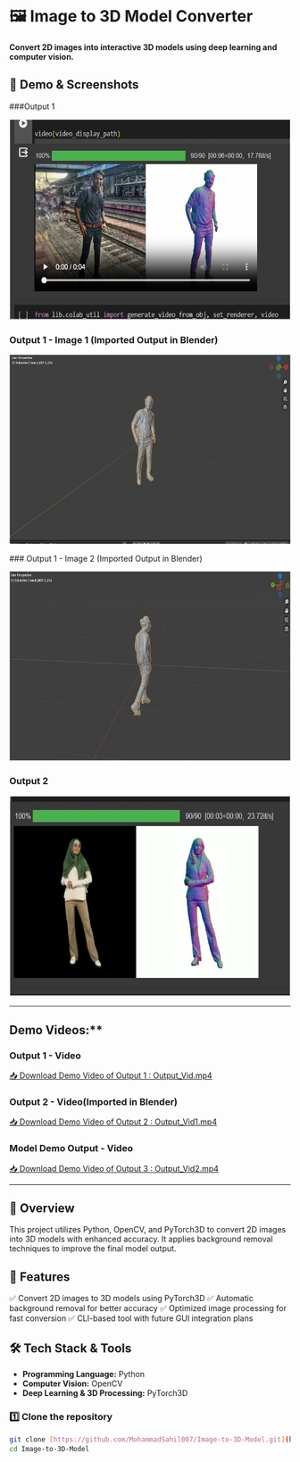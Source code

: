 # 🖼️ Image to 3D Model Converter

**Convert 2D images into interactive 3D models using deep learning and computer vision.**
## 🎥 Demo & Screenshots

###Output 1
<p align="center">
  <img src="Output/1.jpeg" alt="Output 1" width="650" height="360"/>
</p>  

### Output 1 - Image 1 (Imported Output in Blender)  
<p align="center">
  <img src="Output/2.jpeg" alt="Output 1 - Image 1 (Imported Output in Blender)" width="650" height="340"/>
</p>  
### Output 1 - Image 2 (Imported Output in Blender)  
<p align="center">
  <img src="Output/3.jpeg" alt="Output 1 - Image 2(Imported Output in Blender)" width="650" height="340"/>
</p>  


### Output 2
<p align="center">
  <img src="Output/5.jpg" alt="Output 2" width="650" height="360"/>
</p>

---

## Demo Videos:**

### Output 1 - Video
[📥 Download Demo Video of Output 1 :  Output_Vid.mp4](https://github.com/MohammadSahil007/Image-to-3D-Object/raw/main/Output/Output_Vid.mp4)


### Output 2 - Video(Imported in Blender)
[📥 Download Demo Video of Output 2 :  Output_Vid1.mp4](https://github.com/MohammadSahil007/Image-to-3D-Object/raw/main/Output/Output_Vid1.mp4)

### Model Demo Output - Video

[📥 Download Demo Video of Output 3 :  Output_Vid2.mp4](https://github.com/MohammadSahil007/Image-to-3D-Object/raw/main/Output/Output_Vid2.mp4)

---
## 📌 Overview

This project utilizes Python, OpenCV, and PyTorch3D to convert 2D images into 3D models with enhanced accuracy. It applies background removal techniques to improve the final model output.

## 🚀 Features

✅ Convert 2D images to 3D models using PyTorch3D
✅ Automatic background removal for better accuracy
✅ Optimized image processing for fast conversion
✅ CLI-based tool with future GUI integration plans

## 🛠️ Tech Stack & Tools

- **Programming Language:** Python
- **Computer Vision:** OpenCV
- **Deep Learning & 3D Processing:** PyTorch3D




### 1️⃣ Clone the repository

```bash
git clone [https://github.com/MohammadSahil007/Image-to-3D-Model.git](https://github.com/MohammadSahil007/Image-to-3D-Model.git)
cd Image-to-3D-Model
